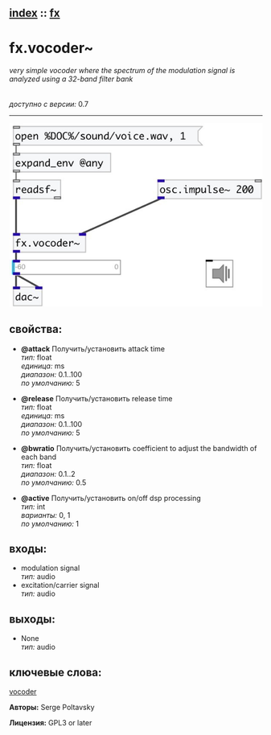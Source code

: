 [index](index.html) :: [fx](category_fx.html)
---

# fx.vocoder~

###### very simple vocoder where the spectrum of the modulation signal is analyzed using a 32-band filter bank

*доступно с версии:* 0.7

---




[![example](../examples/img/fx.vocoder~.jpg)](../examples/pd/fx.vocoder~.pd)







## свойства:

* **@attack** 
Получить/установить attack time<br>
_тип:_ float<br>
_единица:_ ms<br>
_диапазон:_ 0.1..100<br>
_по умолчанию:_ 5<br>

* **@release** 
Получить/установить release time<br>
_тип:_ float<br>
_единица:_ ms<br>
_диапазон:_ 0.1..100<br>
_по умолчанию:_ 5<br>

* **@bwratio** 
Получить/установить coefficient to adjust the bandwidth of each band<br>
_тип:_ float<br>
_диапазон:_ 0.1..2<br>
_по умолчанию:_ 0.5<br>

* **@active** 
Получить/установить on/off dsp processing<br>
_тип:_ int<br>
_варианты:_ 0, 1<br>
_по умолчанию:_ 1<br>



## входы:

* modulation signal<br>
_тип:_ audio
* excitation/carrier signal<br>
_тип:_ audio



## выходы:

* None<br>
_тип:_ audio



## ключевые слова:

[vocoder](keywords/vocoder.html)






**Авторы:** Serge Poltavsky




**Лицензия:** GPL3 or later






